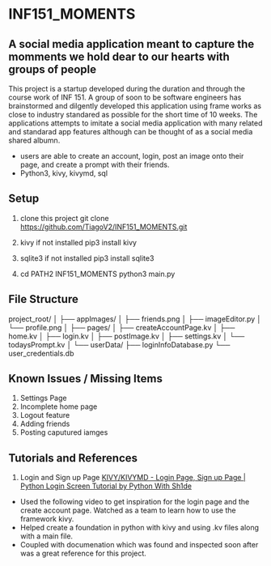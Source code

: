 # INF151_MOMENTS

## A social media application meant to capture the momments we hold dear to our hearts with groups of people

This project is a startup developed during the duration and through the course work of INF 151. A group of soon to be software engineers 
has brainstormed and dilgently developed this application using frame works as close to industry standared as possible for the short time
of 10 weeks. The applications attempts to imitate a social media application with many related and standarad app features although can be
thought of as a social media shared albumn.

* users are able to create an account, login, post an image onto their page, and create a prompt with their friends.
* Python3, kivy, kivymd, sql

## Setup
1. clone this project
   git clone https://github.com/TiagoV2/INF151_MOMENTS.git

2. kivy if not installed
pip3 install kivy

3. sqlite3 if not installed
pip3 install sqlite3

4. cd PATH2 INF151_MOMENTS
  python3 main.py

## File Structure

project_root/
│
├── appImages/
│   ├── friends.png
│   ├── imageEditor.py
│   └── profile.png
│
├── pages/
│   ├── createAccountPage.kv
│   ├── home.kv
│   ├── login.kv
│   ├── postImage.kv
│   ├── settings.kv
│   └── todaysPrompt.kv
│
└── userData/
    ├── loginInfoDatabase.py
    └── user_credentials.db

## Known Issues / Missing Items
1. Settings Page
2. Incomplete home page
3. Logout feature
4. Adding friends
5. Posting caputured iamges


## Tutorials and References
1. Login and Sign up Page
  <a href="https://youtu.be/5X5pK9r5fdg">KIVY/KIVYMD - Login Page, Sign up Page | Python Login Screen Tutorial by Python With Sh1de</a>
  * Used the following video to get inspiration for the login page and the create account page. Watched as a team to learn how to use the framework kivy.
  * Helped create a foundation in python with kivy and using .kv files along with a main file.
  * Coupled with documenation which was found and inspected soon after was a great reference for this project.
